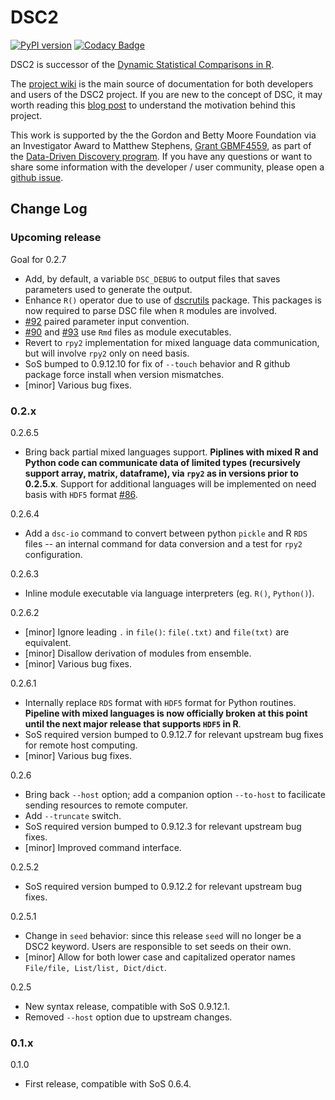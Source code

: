 
# DSC2

[![PyPI version](https://badge.fury.io/py/dsc.svg)](https://badge.fury.io/py/dsc)
[![Codacy Badge](https://api.codacy.com/project/badge/Grade/46bb573ea0414f6095f1b7fd4bedbfd3)](https://www.codacy.com/app/gaow/dsc2?utm_source=github.com&amp;utm_medium=referral&amp;utm_content=stephenslab/dsc2&amp;utm_campaign=Badge_Grade)

DSC2 is successor of the [Dynamic Statistical Comparisons in R](https://github.com/stephens999/dscr).

The [project wiki](https://stephenslab.github.io/dsc-wiki) is the main source of documentation for both developers and users of the DSC2 project. If you are new to the concept of DSC, it may worth reading this [blog post](http://stephens999.github.io/blog/2014/10/Data-Driven-Discovery.html) to understand the motivation behind this project.

This work is supported by the the Gordon and Betty Moore Foundation via an Investigator Award to Matthew Stephens, [Grant GBMF4559](https://www.moore.org/grants/list/GBMF4559), as part of the [Data-Driven Discovery program](https://www.moore.org/programs/science/data-driven-discovery). If you have any questions or want to share some information with the developer / user community, please open a [github issue](https://github.com/stephenslab/dsc2/issues).

## Change Log

### Upcoming release

Goal for 0.2.7

* Add, by default, a variable `DSC_DEBUG` to output files that saves parameters used to generate the output.
* Enhance `R()` operator due to use of [dscrutils](https://github.com/stephenslab/dsc2/tree/master/dscrutils) package. This packages is now required to parse DSC file when `R` modules are involved.
* [#92](https://github.com/stephenslab/dsc2/issues/92) paired parameter input convention.
* [#90](https://github.com/stephenslab/dsc2/issues/90) and [#93](https://github.com/stephenslab/dsc2/issues/93) use `Rmd` files as module executables.
* Revert to `rpy2` implementation for mixed language data communication, but will involve `rpy2` only on need basis.
* SoS bumped to 0.9.12.10 for fix of `--touch` behavior and R github package force install when version mismatches.
* [minor] Various bug fixes.

### 0.2.x

0.2.6.5

* Bring back partial mixed languages support. **Piplines with mixed R and Python code can communicate data of limited types (recursively support array, matrix, dataframe), via `rpy2` as in versions prior to 0.2.5.x**. Support for additional languages will be implemented on need basis with `HDF5` format [#86](https://github.com/stephenslab/dsc2/issues/86).

0.2.6.4

* Add a `dsc-io` command to convert between python `pickle` and R `RDS` files -- an internal command for data conversion and a test for `rpy2` configuration.

0.2.6.3

* Inline module executable via language interpreters (eg. `R()`, `Python()`).

0.2.6.2

* [minor] Ignore leading `.` in `file()`: `file(.txt)` and `file(txt)` are equivalent.
* [minor] Disallow derivation of modules from ensemble.
* [minor] Various bug fixes.

0.2.6.1

* Internally replace `RDS` format with `HDF5` format for Python routines. **Pipeline with mixed languages is now officially broken at this point until the next major release that supports `HDF5` in R**.
* SoS required version bumped to 0.9.12.7 for relevant upstream bug fixes for remote host computing.
* [minor] Various bug fixes.

0.2.6

* Bring back `--host` option; add a companion option `--to-host` to facilicate sending resources to remote computer.
* Add `--truncate` switch.
* SoS required version bumped to 0.9.12.3 for relevant upstream bug fixes.
* [minor] Improved command interface.

0.2.5.2

* SoS required version bumped to 0.9.12.2 for relevant upstream bug fixes.

0.2.5.1

* Change in `seed` behavior: since this release `seed` will no longer be a DSC2 keyword. Users are responsible to set seeds on their own.
* [minor] Allow for both lower case and capitalized operator names `File/file, List/list, Dict/dict`.

0.2.5

* New syntax release, compatible with SoS 0.9.12.1.
* Removed `--host` option due to upstream changes.

### 0.1.x

0.1.0

* First release, compatible with SoS 0.6.4.
